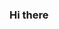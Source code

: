 ### Hi there 

<!--
**anniepeak/anniepeak** is a  _special_  repository because its `README.md` (this file) appears on your GitHub profile.

Here are some ideas to get you started:

- 🔭 I’m currently working on learning how to code
- 🌱 I’m currently learning racket bsl
- 👯 I’m looking to collaborate on fun projects!
- 🤔 I’m looking for help with ...
- 💬 Ask me about ...
- 📫 How to reach me: peak.a@northeastern.edu
- 😄 Pronouns: she/her
- ⚡ Fun fact: I have 5 siblings
-->
